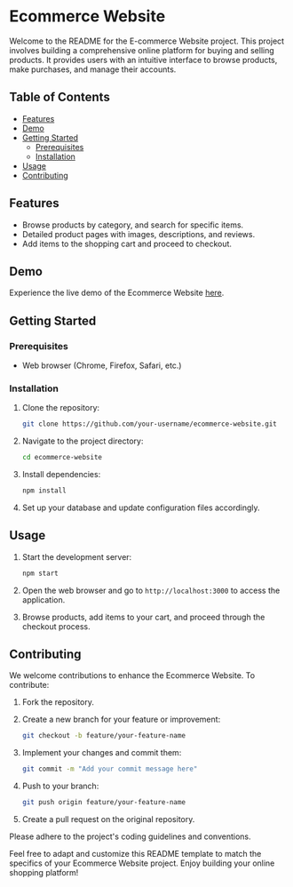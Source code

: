 # Ecommerce Website

Welcome to the README for the E-commerce Website project. This project involves building a comprehensive online platform for buying and selling products. It provides users with an intuitive interface to browse products, make purchases, and manage their accounts.

## Table of Contents

- [Features](#features)
- [Demo](#demo)
- [Getting Started](#getting-started)
  - [Prerequisites](#prerequisites)
  - [Installation](#installation)
- [Usage](#usage)
- [Contributing](#contributing)

## Features

- Browse products by category, and search for specific items.
- Detailed product pages with images, descriptions, and reviews.
- Add items to the shopping cart and proceed to checkout.

## Demo

Experience the live demo of the Ecommerce Website [here](http://127.0.0.1:5500/indexx.html).

## Getting Started

### Prerequisites

- Web browser (Chrome, Firefox, Safari, etc.)

### Installation

1. Clone the repository:

   ```bash
   git clone https://github.com/your-username/ecommerce-website.git
   ```

2. Navigate to the project directory:

   ```bash
   cd ecommerce-website
   ```

3. Install dependencies:

   ```bash
   npm install
   ```

4. Set up your database and update configuration files accordingly.

## Usage

1. Start the development server:

   ```bash
   npm start
   ```

2. Open the web browser and go to `http://localhost:3000` to access the application.

3. Browse products, add items to your cart, and proceed through the checkout process.

## Contributing

We welcome contributions to enhance the Ecommerce Website. To contribute:

1. Fork the repository.
2. Create a new branch for your feature or improvement:

   ```bash
   git checkout -b feature/your-feature-name
   ```

3. Implement your changes and commit them:

   ```bash
   git commit -m "Add your commit message here"
   ```

4. Push to your branch:

   ```bash
   git push origin feature/your-feature-name
   ```

5. Create a pull request on the original repository.

Please adhere to the project's coding guidelines and conventions.

Feel free to adapt and customize this README template to match the specifics of your Ecommerce Website project. Enjoy building your online shopping platform!
